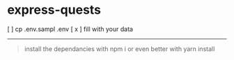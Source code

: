 # express-quests

[ ] cp .env.sampl .env
[ x ] fill with your data

----

> install the dependancies
> with npm i
> or even better with yarn install
